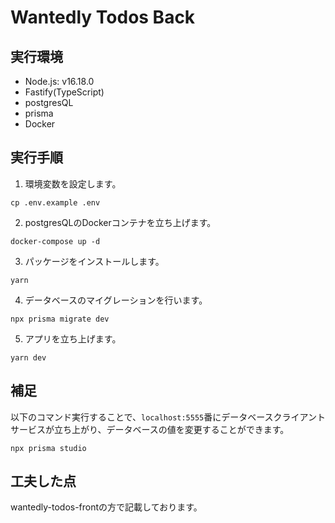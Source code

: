 # Wantedly Todos Back
## 実行環境
- Node.js: v16.18.0
- Fastify(TypeScript)
- postgresQL
- prisma
- Docker
## 実行手順
1. 環境変数を設定します。
```
cp .env.example .env
```
2. postgresQLのDockerコンテナを立ち上げます。
```
docker-compose up -d
```
3. パッケージをインストールします。
```
yarn
```
4. データベースのマイグレーションを行います。
```
npx prisma migrate dev
```
5. アプリを立ち上げます。
```
yarn dev
```
## 補足
以下のコマンド実行することで、`localhost:5555`番にデータベースクライアントサービスが立ち上がり、データベースの値を変更することができます。
```
npx prisma studio
```

## 工夫した点
wantedly-todos-frontの方で記載しております。
